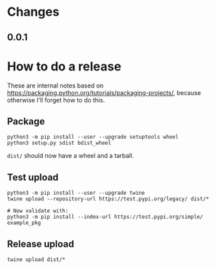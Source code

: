 # Changes

## 0.0.1

# How to do a release

These are internal notes based on https://packaging.python.org/tutorials/packaging-projects/,
because otherwise I'll forget how to do this.

## Package

```
python3 -m pip install --user --upgrade setuptools wheel
python3 setup.py sdist bdist_wheel
```

`dist/` should now have a wheel and a tarball.

## Test upload

```
python3 -m pip install --user --upgrade twine
twine upload --repository-url https://test.pypi.org/legacy/ dist/*

# Now validate with:
python3 -m pip install --index-url https://test.pypi.org/simple/ example_pkg
```

## Release upload

```
twine upload dist/*
```
